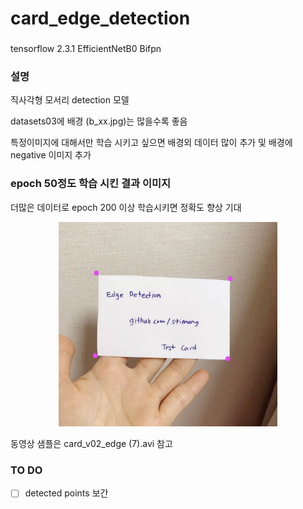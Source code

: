 # card_edge_detection

### 
tensorflow 2.3.1
EfficientNetB0
Bifpn

### 설명 
직사각형 모서리 detection 모델

datasets03에 배경 (b_xx.jpg)는 많을수록 좋음

특정이미지에 대해서만 학습 시키고 싶으면 배경외 데이터 많이 추가 및 배경에 negative 이미지 추가



### epoch 50정도 학습 시킨 결과 이미지
더많은 데이터로 epoch 200 이상 학습시키면 정확도 향상 기대
<p align="center">
  <img src="https://github.com/stimong/card_edge_detection/blob/main/s01.png" width="350" title="hover text">
</p>

동영상 샘플은 
card_v02_edge (7).avi 참고

### TO DO

- [ ] detected points 보간

